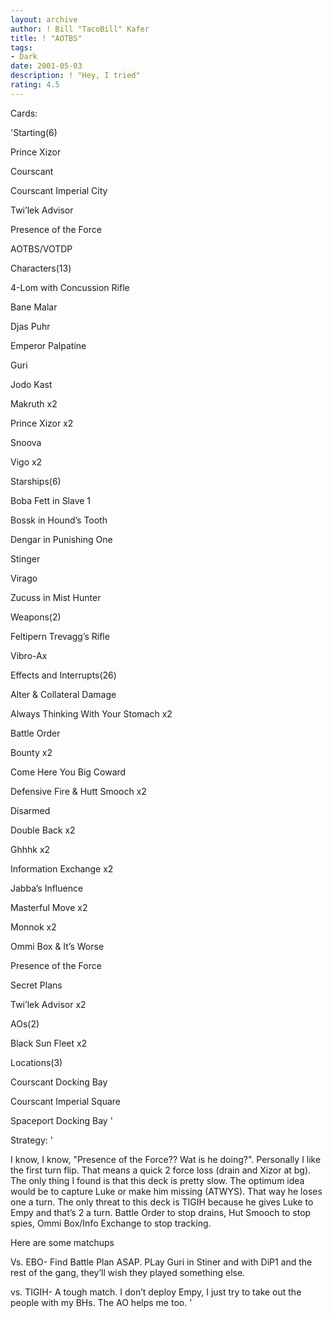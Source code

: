 ```yaml
---
layout: archive
author: ! Bill "TacoBill" Kafer
title: ! "AOTBS"
tags:
- Dark
date: 2001-05-03
description: ! "Hey, I tried"
rating: 4.5
---
```

Cards: 

'Starting(6)

Prince Xizor

Courscant

Courscant Imperial City

Twi&#8217;lek Advisor

Presence of the Force

AOTBS/VOTDP



Characters(13)

4-Lom with Concussion Rifle

Bane Malar

Djas Puhr

Emperor Palpatine

Guri

Jodo Kast

Makruth x2

Prince Xizor x2

Snoova

Vigo x2


Starships(6)

Boba Fett in Slave 1

Bossk in Hound&#8217;s Tooth

Dengar in Punishing One

Stinger

Virago

Zucuss in Mist Hunter


Weapons(2)

Feltipern Trevagg&#8217;s Rifle

Vibro-Ax


Effects and Interrupts(26)

Alter & Collateral Damage

Always Thinking With Your Stomach x2

Battle Order

Bounty x2

Come Here You Big Coward

Defensive Fire & Hutt Smooch x2

Disarmed

Double Back x2

Ghhhk x2

Information Exchange x2

Jabba&#8217;s Influence

Masterful Move x2

Monnok x2

Ommi Box & It&#8217;s Worse

Presence of the Force

Secret Plans

Twi&#8217;lek Advisor x2


AOs(2)

Black Sun Fleet x2


Locations(3)

Courscant Docking Bay

Courscant Imperial Square

Spaceport Docking Bay '

Strategy: '

I know, I know, "Presence of the Force?? Wat is he doing?". Personally I like the first turn flip. That means a quick 2 force loss (drain and Xizor at bg). The only thing I found is that this deck is pretty slow. The optimum idea would be to capture Luke or make him missing (ATWYS). That way he loses one a turn. The only threat to this deck is TIGIH because he gives Luke to Empy and that’s 2 a turn. Battle Order to stop drains, Hut Smooch to stop spies, Ommi Box/Info Exchange to stop tracking.


Here are some matchups


Vs. EBO- Find Battle Plan ASAP. PLay Guri in Stiner and with DiP1 and the rest of the gang, they’ll wish they played something else.


vs. TIGIH- A tough match. I don’t deploy Empy, I just try to take out the people with my BHs. The AO helps me too. '